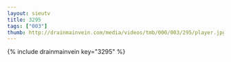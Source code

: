 ```yaml
--- 
layout: sieutv
title: 3295
tags: ["003"]
thumb: http://drainmainvein.com/media/videos/tmb/000/003/295/player.jpg
---
```

{% include drainmainvein key="3295" %} 
